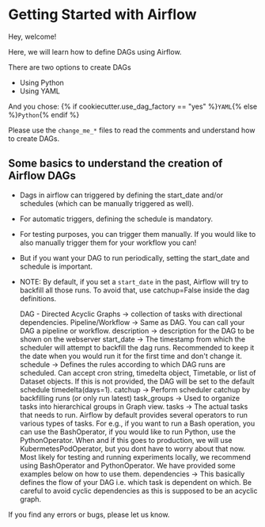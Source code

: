 # Getting Started with Airflow

Hey, welcome!

Here, we will learn how to define DAGs using Airflow.

There are two options to create DAGs
- Using Python
- Using YAML

And you chose:
{% if cookiecutter.use_dag_factory == "yes" %}`YAML`{% else %}`Python`{% endif %}

Please use the `change_me_*` files to read the comments and understand how to create
DAGs.

## Some basics to understand the creation of Airflow DAGs

- Dags in airflow can triggered by defining the start_date and/or schedules (which can be manually triggered as well).
- For automatic triggers, defining the schedule is mandatory.
- For testing purposes, you can trigger them manually. If you would like to also manually trigger them for your workflow
you can!
- But if you want your DAG to run periodically, setting the start_date and schedule is important.
- NOTE: By default, if you set a `start_date` in the past, Airflow will try to backfill all those runs. To avoid that,
use catchup=False inside the dag definitions.


    DAG - Directed Acyclic Graphs -> collection of tasks with directional dependencies.
    Pipeline/Workflow             -> Same as DAG. You can call your DAG a pipeline or workflow.
    description                   -> description for the DAG to be shown on the webserver
    start_date                    -> The timestamp from which the scheduler will attempt to backfill the dag runs. Recommended to keep it
                                     the date when you would run it for the first time and don't change it.
    schedule                      -> Defines the rules according to which DAG runs are scheduled. Can accept cron string, timedelta object,
                                     Timetable, or list of Dataset objects. If this is not provided, the DAG will be set to the default
                                     schedule timedelta(days=1).
    catchup                       -> Perform scheduler catchup by backfilling runs (or only run latest)
    task_groups                   -> Used to organize tasks into hierarchical groups in Graph view.
    tasks                         -> The actual tasks that needs to run. Airflow by default provides several operators to run various types of
                                     tasks. For e.g., if you want to run a Bash operation, you can use the BashOperator, if you would like to
                                     run Python, use the PythonOperator. When and if this goes to production, we will use KubermetesPodOperator,
                                     but you dont have to worry about that now. Most likely for testing and running experiments locally, we
                                     recommend using BashOperator and PythonOperator. We have provided some examples below on how to use them.
    dependencies                  -> This basically defines the flow of your DAG i.e. which task is dependent on which. Be careful to
                                     avoid cyclic dependencies as this is supposed to be an acyclic graph.


If you find any errors or bugs, please let us know.